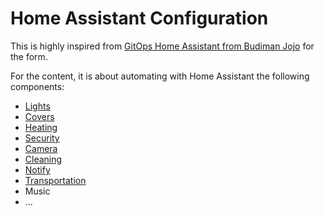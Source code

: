 # Home Assistant Configuration

This is highly inspired from [GitOps Home Assistant from Budiman Jojo](https://budimanjojo.com/2021/11/04/gitops-home-assistant-configurations/) for the form.

For the content, it is about automating with Home Assistant the following components:

- [Lights](./configurations/lights)
- [Covers](./configurations/covers)
- [Heating](./configurations/heating)
- [Security](./configurations/security)
- [Camera](./configurations/camera)
- [Cleaning](./configurations/cleaning)
- [Notify](./configurations/notify)
- [Transportation](./configurations/transportation)
- Music
- ...
